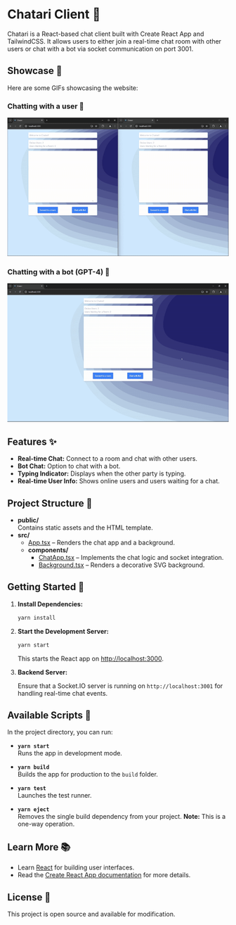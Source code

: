 # Chatari Client 💬

Chatari is a React-based chat client built with Create React App and TailwindCSS. It allows users to either join a real-time chat room with other users or chat with a bot via socket communication on port 3001.

## Showcase 🎥

Here are some GIFs showcasing the website:

### Chatting with a user 👥

<img src="./readme-gifs/user-chat.gif"/>

### Chatting with a bot (GPT-4) 🤖

<img src="./readme-gifs/bot-chat.gif"/>

## Features ✨

- **Real-time Chat:** Connect to a room and chat with other users.
- **Bot Chat:** Option to chat with a bot.
- **Typing Indicator:** Displays when the other party is typing.
- **Real-time User Info:** Shows online users and users waiting for a chat.

## Project Structure 📁

- **public/**  
   Contains static assets and the HTML template.
- **src/**
  - [App.tsx](src/App.tsx) – Renders the chat app and a background.
  - **components/**
    - [ChatApp.tsx](src/components/ChatApp.tsx) – Implements the chat logic and socket integration.
    - [Background.tsx](src/components/Background.tsx) – Renders a decorative SVG background.

## Getting Started 🚀

1. **Install Dependencies:**

   ```sh
   yarn install
   ```

2. **Start the Development Server:**

   ```sh
   yarn start
   ```

   This starts the React app on [http://localhost:3000](http://localhost:3000).

3. **Backend Server:**

   Ensure that a Socket.IO server is running on `http://localhost:3001` for handling real-time chat events.

## Available Scripts 📜

In the project directory, you can run:

- **`yarn start`**  
   Runs the app in development mode.

- **`yarn build`**  
   Builds the app for production to the `build` folder.

- **`yarn test`**  
   Launches the test runner.

- **`yarn eject`**  
   Removes the single build dependency from your project. **Note:** This is a one-way operation.

## Learn More 📚

- Learn [React](https://reactjs.org/) for building user interfaces.
- Read the [Create React App documentation](https://facebook.github.io/create-react-app/docs/getting-started) for more details.

## License 📄

This project is open source and available for modification.
